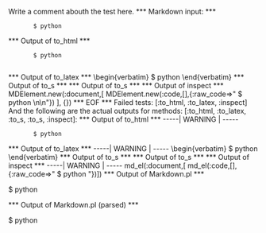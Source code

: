 Write a comment abouth the test here.
*** Markdown input: ***

           $ python       



*** Output of to_html ***
<pre
      ><code>       $ python       

</code
    ></pre
  >
*** Output of to_latex ***
\begin{verbatim}       $ python       

\end{verbatim}

*** Output of to_s ***

*** Output of to_s ***

*** Output of inspect ***
MDElement.new(:document,[	
	MDElement.new(:code,[],{:raw_code=>"       $ python       \n\n"})
], {})
*** EOF ***




Failed tests:   [:to_html, :to_latex, :inspect] 
And the following are the actual outputs for methods:
   [:to_html, :to_latex, :to_s, :to_s, :inspect]:


*** Output of to_html ***
-----| WARNING | -----
<pre
      ><code>       $ python       </code
    ></pre
  >
*** Output of to_latex ***
-----| WARNING | -----
\begin{verbatim}       $ python       \end{verbatim}

*** Output of to_s ***

*** Output of to_s ***

*** Output of inspect ***
-----| WARNING | -----
md_el(:document,[	md_el(:code,[], {:raw_code=>"       $ python       "})])
*** Output of Markdown.pl ***
<p>$ python       </p>

*** Output of Markdown.pl (parsed) ***
<p>$ python </p
  >